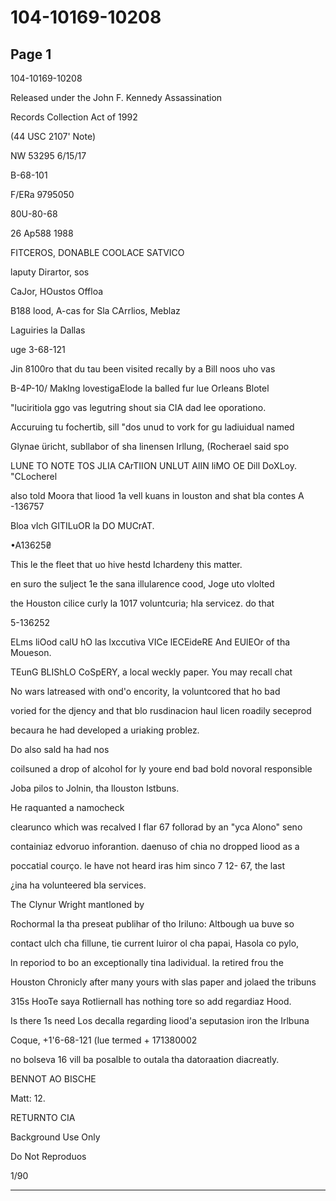 # 104-10169-10208

## Page 1

104-10169-10208

Released under the John F. Kennedy Assassination

Records Collection Act of 1992

(44 USC 2107' Note)

NW 53295 6/15/17

B-68-101

F/ERa 9795050

80U-80-68

26 Ap588 1988

FITCEROS, DONABLE COOLACE SATVICO

laputy Dirartor, sos

CaJor, HOustos Offloa

B188 lood, A-cas for Sla CArrlios, Meblaz

Laguiries la Dallas

uge 3-68-121

Jin 8100ro that du tau been visited recally by a Bill noos uho vas

B-4P-10/ MakIng lovestigaElode la balled fur lue Orleans Blotel

"luciritiola ggo vas legutring shout sia CIA dad lee oporationo.

Accuruing tu fochertib, sill "dos unud to vork for gu ladiuidual named

Glynae üricht, subllabor of sha linensen Irllung, (Rocherael said spo

LUNE TO NOTE TOS JLIA CArTIION UNLUT AlIN liMO OE Dill DoXLoy. "CLocherel

also told Moora that liood 1a vell kuans in louston and shat bla contes A -136757

Bloa vIch GITILuOR la DO MUCrAT.

•A13625₴

This le the fleet that uo hive hestd Ichardeny this matter.

en suro the sulject 1e the sana illularence cood, Joge uto vlolted

the Houston cilice curly la 1017 voluntcuria; hla servicez. do that

5-136252

ELms liOod calU hO las lxccutiva VICe lECEideRE And EUlEOr of tha Moueson.

TEunG BLIShLO CoSpERY, a local weckly paper. You may recall chat

No wars latreased with ond'o encority, la voluntcored that ho bad

voried for the djency and that blo rusdinacion haul licen roadily seceprod

becaura he had developed a uriaking problez.

Do also sald ha had nos

coilsuned a drop of alcohol for ly youre end bad bold novoral responsible

Joba pilos to Jolnin, tha llouston Istbuns.

He raquanted a namocheck

clearunco which was recalved I flar 67 follorad by an "yca Alono" seno

containiaz edvoruo inforantion. daenuso of chia no dropped liood as a

poccatial courço. le have not heard iras him sinco 7 12- 67, the last

¿ina ha volunteered bla services.

The Clynur Wright mantloned by

Rochormal la tha preseat publihar of tho Iriluno: Altbough ua buve so

contact ulch cha fillune, tie current luiror ol cha papai, Hasola co pylo,

ln reporiod to bo an exceptionally tina ladividual. la retired frou the

Houston Chronicly after many yours with slas paper and jolaed the tribuns

315s HooTe saya Rotliernall has nothing tore so add regardiaz Hood.

Is there 1s need Los decalla regarding liood'a seputasion iron the Irlbuna

Coque, +1'6-68-121 (lue termed + 171380002

no bolseva 16 vill ba posalble to outala tha datoraation diacreatly.

BENNOT AO BISCHE

Matt: 12.

RETURNTO CIA

Background Use Only

Do Not Reproduos

1/90

---

